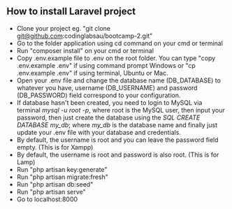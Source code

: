 ## How to install Laravel project
- Clone your project eg. "git clone git@github.com:codinglabsau/bootcamp-2.git"
- Go to the folder application using cd command on your cmd or terminal
- Run "composer install" on your cmd or terminal
- Copy .env.example file to .env on the root folder. You can type "copy .env.example .env" if using command prompt Windows or "cp .env.example .env" if using terminal, Ubuntu or Mac.
- Open your .env file and change the database name (DB_DATABASE) to whatever you have, username (DB_USERNAME) and password (DB_PASSWORD) field correspond to your configuration. 
- If database hasn't been created, you need to login to MySQL via terminal *mysql -u root -p*, where root is the MySQL user, then input your password, then just create the database using the *SQL CREATE DATABASE my_db*; where *my_db* is the database name and finally just update your .env file with your database and credentials.
- By default, the username is root and you can leave the password field empty. (This is for Xampp)
- By default, the username is root and password is also root. (This is for Lamp)
- Run "php artisan key:generate"
- Run "php artisan migrate:fresh" 
- Run "php artisan db:seed"
- Run "php artisan serve"
- Go to localhost:8000
